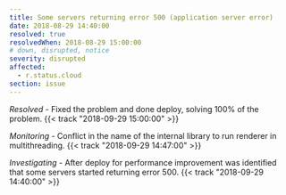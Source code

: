 ```yaml
---
title: Some servers returning error 500 (application server error)
date: 2018-08-29 14:40:00
resolved: true
resolvedWhen: 2018-08-29 15:00:00
# down, disrupted, notice
severity: disrupted
affected:
  - r.status.cloud
section: issue
---
```


*Resolved* - Fixed the problem and done deploy, solving 100% of the problem. {{< track "2018-09-29 15:00:00" >}}

*Monitoring* - Conflict in the name of the internal library to run renderer in multithreading. {{< track "2018-09-29 14:47:00" >}}

*Investigating* - After deploy for performance improvement was identified that some servers started returning error 500. {{< track "2018-09-29 14:40:00" >}}
